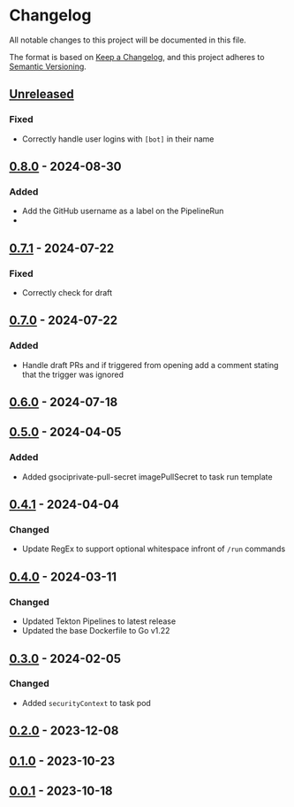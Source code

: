 # Changelog

All notable changes to this project will be documented in this file.

The format is based on [Keep a Changelog](https://keepachangelog.com/en/1.0.0/),
and this project adheres to [Semantic Versioning](https://semver.org/spec/v2.0.0.html).


## [Unreleased]

### Fixed

- Correctly handle user logins with `[bot]` in their name

## [0.8.0] - 2024-08-30

### Added

- Add the GitHub username as a label on the PipelineRun
-
## [0.7.1] - 2024-07-22

### Fixed

- Correctly check for draft

## [0.7.0] - 2024-07-22

### Added

- Handle draft PRs and if triggered from opening add a comment stating that the trigger was ignored

## [0.6.0] - 2024-07-18

## [0.5.0] - 2024-04-05

### Added

- Added gsociprivate-pull-secret imagePullSecret to task run template

## [0.4.1] - 2024-04-04

### Changed

- Update RegEx to support optional whitespace infront of `/run` commands

## [0.4.0] - 2024-03-11

### Changed

- Updated Tekton Pipelines to latest release
- Updated the base Dockerfile to Go v1.22

## [0.3.0] - 2024-02-05

### Changed

- Added `securityContext` to task pod

## [0.2.0] - 2023-12-08

## [0.1.0] - 2023-10-23

## [0.0.1] - 2023-10-18


[Unreleased]: https://github.com/giantswarm/pr-comment-filter/compare/v0.8.0...HEAD
[0.8.0]: https://github.com/giantswarm/pr-comment-filter/compare/v0.7.1...v0.8.0
[0.7.1]: https://github.com/giantswarm/pr-comment-filter/compare/v0.7.0...v0.7.1
[0.7.0]: https://github.com/giantswarm/pr-comment-filter/compare/v0.6.0...v0.7.0
[0.6.0]: https://github.com/giantswarm/pr-comment-filter/compare/v0.5.0...v0.6.0
[0.5.0]: https://github.com/giantswarm/pr-comment-filter/compare/v0.4.1...v0.5.0
[0.4.1]: https://github.com/giantswarm/pr-comment-filter/compare/v0.4.0...v0.4.1
[0.4.0]: https://github.com/giantswarm/pr-comment-filter/compare/v0.3.0...v0.4.0
[0.3.0]: https://github.com/giantswarm/pr-comment-filter/compare/v0.2.0...v0.3.0
[0.2.0]: https://github.com/giantswarm/pr-comment-filter/compare/v0.1.0...v0.2.0
[0.1.0]: https://github.com/giantswarm/pr-comment-filter/compare/v0.0.1...v0.1.0
[0.0.1]: https://github.com/giantswarm/pr-comment-filter/releases/tag/v0.0.1
